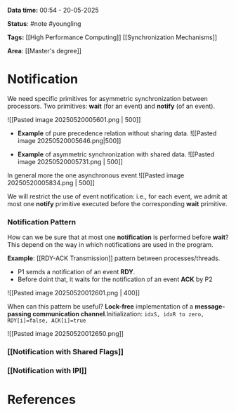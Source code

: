 **Data time:** 00:54 - 20-05-2025

**Status**: #note #youngling 

**Tags:** [[High Performance Computing]] [[Synchronization Mechanisms]]

**Area**: [[Master's degree]]
# Notification

We need specific primitives for asymmetric synchronization between processors. Two primitives: **wait** (for an event) and **notify** (of an event).

![[Pasted image 20250520005601.png | 500]]

- **Example** of pure precedence relation without sharing data.
	![[Pasted image 20250520005646.png|500]]

- **Example** of asymmetric synchronization with shared data.
	![[Pasted image 20250520005731.png | 500]]

In general more the one asynchronous event
![[Pasted image 20250520005834.png | 500]]

We will restrict the use of event notification: i.e., for each event, we admit at most one **notify** primitive executed before the corresponding **wait** primitive.
### Notification Pattern
How can we be sure that at most one **notification** is performed before **wait**? This depend on the way in which notifications are used in the program.

**Example**: [[RDY-ACK Transmission]] pattern between processes/threads. 
- P1 semds a notification of an event **RDY**.
- Before doint that, it waits for the notification of an event **ACK** by P2

![[Pasted image 20250520012601.png | 400]]

When can this pattern be useful? **Lock-free** implementation of a **message-passing communication channel**.Initialization: `idxS, idxR to zero, RDY[i]=false, ACK[i]=true`

![[Pasted image 20250520012650.png]]

### [[Notification with Shared Flags]] 

### [[Notification with IPI]]
# References